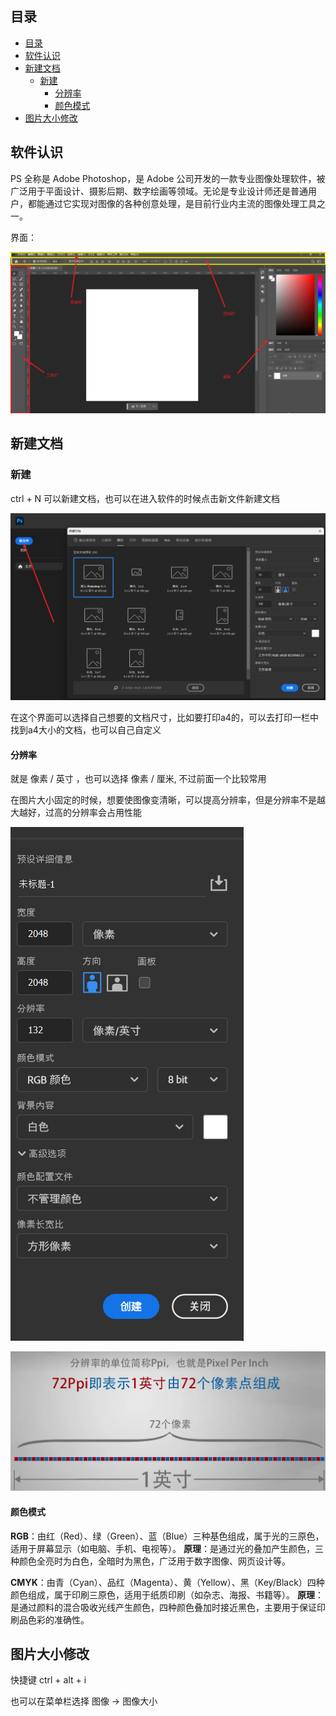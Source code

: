 ## 目录
- [目录](#目录)
- [软件认识](#软件认识)
- [新建文档](#新建文档)
  - [新建](#新建)
    - [分辨率](#分辨率)
    - [颜色模式](#颜色模式)
- [图片大小修改](#图片大小修改)

## 软件认识

PS 全称是 Adobe Photoshop，是 Adobe 公司开发的一款专业图像处理软件，被广泛用于平面设计、摄影后期、数字绘画等领域。无论是专业设计师还是普通用户，都能通过它实现对图像的各种创意处理，是目前行业内主流的图像处理工具之一。

界面：

![](assets/README-2025-08-04-10-21-28.png)

## 新建文档

### 新建

ctrl + N 可以新建文档，也可以在进入软件的时候点击新文件新建文档

![](assets/README-2025-08-04-09-50-19.png)

在这个界面可以选择自己想要的文档尺寸，比如要打印a4的，可以去打印一栏中找到a4大小的文档，也可以自己自定义

#### 分辨率

就是 像素 / 英寸 ，也可以选择 像素 / 厘米, 不过前面一个比较常用

在图片大小固定的时候，想要使图像变清晰，可以提高分辨率，但是分辨率不是越大越好，过高的分辨率会占用性能

![](assets/README-2025-08-04-09-57-24.png)

![](assets/README-2025-08-04-09-54-52.png)

#### 颜色模式

**RGB**：由红（Red）、绿（Green）、蓝（Blue）三种基色组成，属于光的三原色，适用于屏幕显示（如电脑、手机、电视等）。
**原理**：是通过光的叠加产生颜色，三种颜色全亮时为白色，全暗时为黑色，广泛用于数字图像、网页设计等。

**CMYK**：由青（Cyan）、品红（Magenta）、黄（Yellow）、黑（Key/Black）四种颜色组成，属于印刷三原色，适用于纸质印刷（如杂志、海报、书籍等）。
**原理**：是通过颜料的混合吸收光线产生颜色，四种颜色叠加时接近黑色，主要用于保证印刷品色彩的准确性。

## 图片大小修改

快捷键 ctrl + alt + i

也可以在菜单栏选择 图像 ->  图像大小

